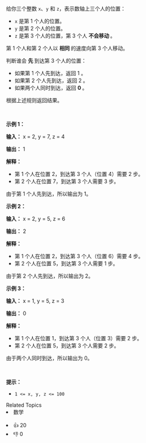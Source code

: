 <p data-end="116" data-start="0">给你三个整数 <code data-end="33" data-start="30">x</code>、<code data-end="38" data-start="35">y</code> 和 <code data-end="47" data-start="44">z</code>，表示数轴上三个人的位置：</p>

<ul data-end="252" data-start="118"> 
 <li data-end="154" data-start="118"><code data-end="123" data-start="120">x</code> 是第 1 个人的位置。</li> 
 <li data-end="191" data-start="155"><code data-end="160" data-start="157">y</code> 是第 2 个人的位置。</li> 
 <li data-end="252" data-start="192"><code data-end="197" data-start="194">z</code> 是第 3 个人的位置，第 3 个人&nbsp;<strong>不会移动&nbsp;</strong>。</li> 
</ul>

<p data-end="322" data-start="254">第 1 个人和第 2 个人以&nbsp;<strong>相同&nbsp;</strong>的速度向第 3 个人移动。</p>

<p data-end="372" data-start="324">判断谁会&nbsp;<strong>先&nbsp;</strong>到达第 3 个人的位置：</p>

<ul data-end="505" data-start="374"> 
 <li data-end="415" data-start="374">如果第 1 个人先到达，返回 1 。</li> 
 <li data-end="457" data-start="416">如果第 2 个人先到达，返回 2 。</li> 
 <li data-end="505" data-start="458">如果两个人同时到达，返回 <strong>0&nbsp;</strong>。</li> 
</ul>

<p data-end="537" data-is-last-node="" data-is-only-node="" data-start="507">根据上述规则返回结果。</p>

<p>&nbsp;</p>

<p><strong class="example">示例 1：</strong></p>

<div class="example-block"> 
 <p><strong>输入：</strong> <span class="example-io">x = 2, y = 7, z = 4</span></p> 
</div>

<p><strong>输出：</strong> <span class="example-io">1</span></p>

<p><strong>解释：</strong></p>

<ul data-end="258" data-start="113"> 
 <li data-end="193" data-start="113">第 1 个人在位置 2，到达第 3 个人（位置 4）需要 2 步。</li> 
 <li data-end="258" data-start="194">第 2 个人在位置 7，到达第 3 个人需要 3 步。</li> 
</ul>

<p data-end="317" data-is-last-node="" data-is-only-node="" data-start="260">由于第 1 个人先到达，所以输出为 1。</p>

<p><strong class="example">示例 2：</strong></p>

<div class="example-block"> 
 <p><strong>输入：</strong> <span class="example-io">x = 2, y = 5, z = 6</span></p> 
</div>

<p><strong>输出：</strong> <span class="example-io">2</span></p>

<p><strong>解释：</strong></p>

<ul data-end="245" data-start="92"> 
 <li data-end="174" data-start="92">第 1 个人在位置 2，到达第 3 个人（位置 6）需要 4 步。</li> 
 <li data-end="245" data-start="175">第 2 个人在位置 5，到达第 3 个人需要 1 步。</li> 
</ul>

<p data-end="304" data-is-last-node="" data-is-only-node="" data-start="247">由于第 2 个人先到达，所以输出为 2。</p>

<p><strong class="example">示例 3：</strong></p>

<div class="example-block"> 
 <p><strong>输入：</strong> <span class="example-io">x = 1, y = 5, z = 3</span></p> 
</div>

<p><strong>输出：</strong> <span class="example-io">0</span></p>

<p><strong>解释：</strong></p>

<ul data-end="245" data-start="92"> 
 <li data-end="174" data-start="92">第 1 个人在位置 1，到达第 3 个人（位置 3）需要 2 步。</li> 
 <li data-end="245" data-start="175">第 2 个人在位置 5，到达第 3 个人需要 2 步。</li> 
</ul>

<p data-end="304" data-is-last-node="" data-is-only-node="" data-start="247">由于两个人同时到达，所以输出为 0。</p>

<p>&nbsp;</p>

<p><strong>提示：</strong></p>

<ul> 
 <li><code>1 &lt;= x, y, z &lt;= 100</code></li> 
</ul>

<div><div>Related Topics</div><div><li>数学</li></div></div><br><div><li>👍 20</li><li>👎 0</li></div>